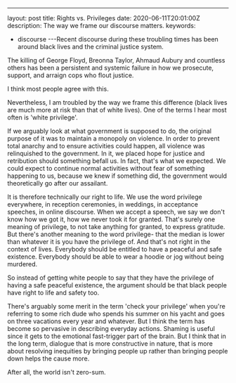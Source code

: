 ---
layout: post
title: Rights vs. Privileges
date: 2020-06-11T20:01:00Z
description: The way we frame our discourse matters.
keywords:
  - discourse
---Recent discourse during these troubling times has been around black lives and the criminal justice system.

The killing of George Floyd, Breonna Taylor, Ahmaud Aubury and countless others has been a persistent and systemic failure in how we prosecute, support, and arraign cops who flout justice.

I think most people agree with this.

Nevertheless, I am troubled by the way we frame this difference (black lives are much more at risk than that of white lives). One of the terms I hear most often is 'white privilege'.

If we arguably look at what government is supposed to do, the original purpose of it was to maintain a monopoly on violence. In order to prevent total anarchy and to ensure activities could happen, all violence was relinquished to the government. In it, we placed hope for justice and retribution should something befall us. In fact, that's what we expected. We could expect to continue normal activities without fear of something happening to us, because we knew if something did, the government would theoretically go after our assailant.

It is therefore technically our right to life. We use the word privilege everywhere, in reception ceremonies, in weddings, in acceptance speeches, in online discourse. When we accept a speech, we say we don't know how we got it, how we never took it for granted. That's surely one meaning of privilege, to not take anything for granted, to express gratitude. But there's another meaning to the word privilege- that the median is lower than whatever it is you have the privilege of. And that's not right in the context of lives. Everybody should be entitled to have a peaceful and safe existence. Everybody should be able to wear a hoodie or jog without being murdered.

So instead of getting white people to say that they have the privilege of having a safe peaceful existence, the argument should be that black people have right to life and safety too.

There's arguably some merit in the term 'check your privilege' when you're referring to some rich dude who spends his summer on his yacht and goes on three vacations every year and whatever. But I think the term has become so pervasive in describing everyday actions. Shaming is useful since it gets to the emotional fast-trigger part of the brain. But I think that in the long term, dialogue that is more constructive in nature, that is more about resolving inequities by bringing people up rather than bringing people down helps the cause more.

After all, the world isn't zero-sum.
